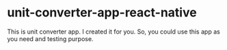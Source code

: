 # unit-converter-app-react-native
This is unit converter app. I created it for you. So, you could use this app as you need and testing purpose.
